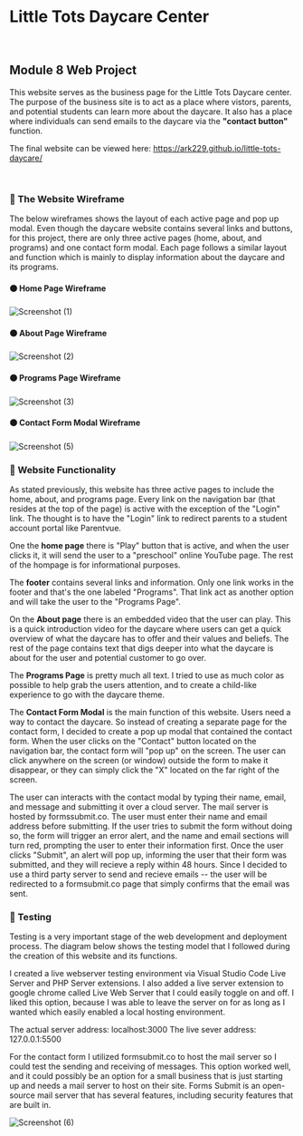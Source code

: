 # Little Tots Daycare Center</h1>
<br>

## Module 8 Web Project</h2>

This website serves as the business page for the Little Tots Daycare center.
The purpose of the business site is to act as a place where vistors, parents, and 
potential students can learn more about the daycare. It also has a place where 
individuals can send emails to the daycare via the <b>"contact button"</b> function.
 
The final website can be viewed here: https://ark229.github.io/little-tots-daycare/

<br>

### 💼 The Website Wireframe 
The below wireframes shows the layout of each active page and pop up modal. Even though the daycare 
website contains several links and buttons, for this project, there are only three active pages
(home, about, and programs) and one contact form modal. Each page follows a similar layout and function which
is mainly to display information about the daycare and its programs. 

#### ⚫ Home Page Wireframe
![Screenshot (1)](https://user-images.githubusercontent.com/40047791/156866298-ee61c9b4-6944-43c9-a231-95e244dd26e8.png)

#### ⚫ About Page Wireframe
![Screenshot (2)](https://user-images.githubusercontent.com/40047791/156890468-43eee4f6-9b7d-469a-8f1c-6c23a7c64626.png)

#### ⚫ Programs Page Wireframe
![Screenshot (3)](https://user-images.githubusercontent.com/40047791/156890730-aaec1ed5-fa67-4a16-a3a4-f91119c764d0.png)

#### ⚫ Contact Form Modal Wireframe
![Screenshot (5)](https://user-images.githubusercontent.com/40047791/156890836-506de1b3-11fd-4911-9381-d58d7415445d.png)

### 💼 Website Functionality
As stated previously, this website has three active pages to include the home, about, and programs page.
Every link on the navigation bar (that resides at the top of the page) is active with the exception of the 
"Login" link. The thought is to have the "Login" link to redirect parents to a student account portal like 
Parentvue.

One the <b>home page</b> there is "Play" button that is active, and when the user clicks it, it will send the user
to a "preschool" online YouTube page. The rest of the hompage is for informational purposes.

The <b>footer</b> contains several links and information. Only one link works in the footer and that's the one 
labeled "Programs". That link act as another option and will take the user to the "Programs Page".

On the <b>About page</b> there is an embedded video that the user can play. This is a quick introduction video
for the daycare where users can get a quick overview of what the daycare has to offer and their values and beliefs.
The rest of the page contains text that digs deeper into what the daycare is about for the user and potential customer
to go over.

The <b>Programs Page</b> is pretty much all text. I tried to use as much color as possible to help grab the users attention,
and to create a child-like experience to go with the daycare theme. 

The <b>Contact Form Modal</b> is the main function of this website. Users need a way to contact the daycare. So instead of 
creating a separate page for the contact form, I decided to create a pop up modal that contained the contact form. When the user clicks
on the "Contact" button located on the navigation bar, the contact form will "pop up" on the screen. The user can click anywhere on 
the screen (or window) outside the form to make it disappear, or they can simply click the "X" located on the far right of the 
screen.

The user can interacts with the contact modal by typing their name, email, and message and submitting it over a cloud server. 
The mail server is hosted by formssubmit.co. The user must enter their name and email address before submitting. If the user tries
to submit the form without doing so, the form will trigger an error alert, and the name and email sections will turn red,
prompting the user to enter their information first. Once the user clicks "Submit", an alert will pop up, informing the user that their
form was submitted, and they will recieve a reply within 48 hours. Since I decided to use a third party server to send and recieve
emails -- the user will be redirected to a formsubmit.co page that simply confirms that the email was sent. 

### 💼 Testing
Testing is a very important stage of the web development and deployment process. The diagram below shows the testing model that I followed during the creation of this website and its functions. 

I created a live webserver testing environment via Visual Studio Code Live Server and PHP Server extensions. I also added a live server extension to google chrome called Live Web Server that I could easily toggle on and off. I liked this option, because I was able to leave the server on for as long as I wanted which easily enabled a local hosting environment. 

The actual server address: localhost:3000
The live sever address: 127.0.0.1:5500

For the contact form I utilized formsubmit.co to host the mail server so I could test the sending and receiving of messages.
This option worked well, and it could possibly be an option for a small business that is just starting up and needs a mail server to host on their site. Forms Submit is an open-source mail server that has several features, including security features that are built in.

![Screenshot (6)](https://user-images.githubusercontent.com/40047791/156894024-e0a481f1-d247-49a9-98aa-0c3de3d4e81e.png)


